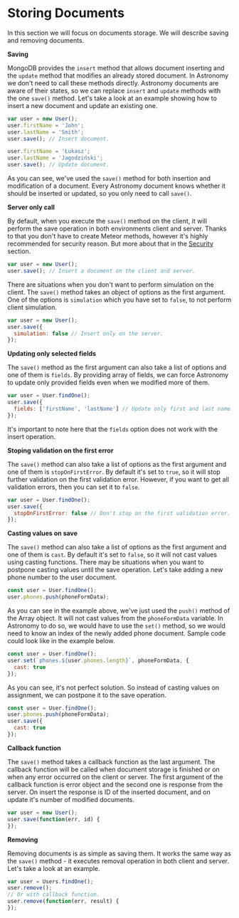# Storing Documents

In this section we will focus on documents storage. We will describe saving and removing documents.

**Saving**

MongoDB provides the `insert` method that allows document inserting and the `update` method that modifies an already stored document. In Astronomy we don't need to call these methods directly. Astronomy documents are aware of their states, so we can replace `insert` and `update` methods with the one `save()` method. Let's take a look at an example showing how to insert a new document and update an existing one.

```js
var user = new User();
user.firstName = 'John';
user.lastName = 'Smith';
user.save(); // Insert document.

user.firstName = 'Łukasz';
user.lastName = 'Jagodziński';
user.save(); // Update document.
```

As you can see, we've used the `save()` method for both insertion and modification of a document. Every Astronomy document knows whether it should be inserted or updated, so you only need to call `save()`.

**Server only call**

By default, when you execute the `save()` method on the client, it will perform the save operation in both environments client and server. Thanks to that you don't have to create Meteor methods, however it's highly recommended for security reason. But more about that in the [Security](#security) section.

```js
var user = new User();
user.save(); // Insert a document on the client and server.
```

There are situations when you don't want to perform simulation on the client. The `save()` method takes an object of options as the first argument. One of the options is `simulation` which you have set to `false`, to not perform client simulation.

```js
var user = new User();
user.save({
  simulation: false // Insert only on the server.
});
```

**Updating only selected fields**

The `save()` method as the first argument can also take a list of options and one of them is `fields`. By providing array of fields, we can force Astronomy to update only provided fields even when we modified more of them.

```js
var user = User.findOne();
user.save({
  fields: ['firstName', 'lastName'] // Update only first and last name.
});
```

It's important to note here that the `fields` option does not work with the insert operation.

**Stoping validation on the first error**

The `save()` method can also take a list of options as the first argument and one of them is `stopOnFirstError`. By default it's set to `true`, so it will stop further validation on the first validation error. However, if you want to get all validation errors, then you can set it to `false`.

```js
var user = User.findOne();
user.save({
  stopOnFirstError: false // Don't stop on the first validation error.
});
```

**Casting values on save**

The `save()` method can also take a list of options as the first argument and one of them is `cast`. By default it's set to `false`, so it will not cast values using casting functions. There may be situations when you want to postpone casting values until the save operation. Let's take adding a new phone number to the user document.

```js
const user = User.findOne();
user.phones.push(phoneFormData);
```

As you can see in the example above, we've just used the `push()` method of the Array object. It will not cast values from the `phoneFormData` variable. In Astronomy to do so, we would have to use the `set()` method, so we would need to know an index of the newly added phone document. Sample code could look like in the example below.

```js
const user = User.findOne();
user.set(`phones.${user.phones.length}`, phoneFormData, {
  cast: true
});
```

As you can see, it's not perfect solution. So instead of casting values on assignment, we can postpone it to the save operation.

```js
const user = User.findOne();
user.phones.push(phoneFormData);
user.save({
  cast: true
});
```

**Callback function**

The `save()` method takes a callback function as the last argument. The callback function will be called when document storage is finished or on when any error occurred on the client or server. The first argument of the callback function is error object and the second one is response from the server. On insert the response is ID of the inserted document, and on update it's number of modified documents.

```js
var user = new User();
user.save(function(err, id) {
});
```

**Removing**

Removing documents is as simple as saving them. It works the same way as the `save()` method - it executes removal operation in both client and server. Let's take a look at an example.

```js
var user = Users.findOne();
user.remove();
// Or with callback function.
user.remove(function(err, result) {
});
```
